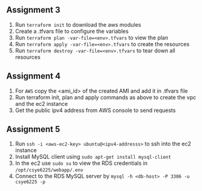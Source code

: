 ## Assignment 3
1. Run `terraform init` to download the aws modules
2. Create a <env>.tfvars file to configure the variables
3. Run `terraform plan -var-file=<env>.tfvars` to view the plan
4. Run `terraform apply -var-file=<env>.tfvars` to create the resources
5. Run `terraform destroy -var-file=<env>.tfvars` to tear down all resources

## Assignment 4
1. For `AWS` copy the <ami_id> of the created AMI and add it in <env>.tfvars file
2. Run terraform init, plan and apply commands as above to create the vpc and the ec2 instance
3. Get the public ipv4 address from AWS console to send requests

## Assignment 5
1. Run `ssh -i <aws-ec2-key> ubuntu@<ipv4-addresss>` to ssh into the ec2 instance
2. Install MySQL client using `sudo apt-get install mysql-client`
3. In the ec2 use `sudo su` to view the RDS credentials in `/opt/csye6225/webapp/.env`
4. Connect to the RDS MySQL server by `mysql -h <db-host> -P 3306 -u csye6225 -p`